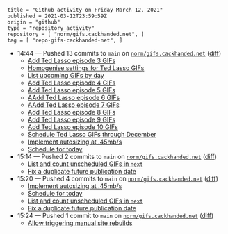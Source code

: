 ```
title = "Github activity on Friday March 12, 2021"
published = 2021-03-12T23:59:59Z
origin = "github"
type = "repository_activity"
repository = [ "norm/gifs.cackhanded.net", ]
tag = [ "repo-gifs-cackhanded-net", ]
```

* 14:44 — Pushed 13 commits to `main` on [`norm/gifs.cackhanded.net`](https://github.com/norm/gifs.cackhanded.net) ([diff](https://github.com/norm/gifs.cackhanded.net/compare/57e74a4a2688f9d7a45162cdd1f23e3e3859d1bf..de0c91f08fdd102fcab28ea356aa95bee57b6917))
  * [Add Ted Lasso episode 3 GIFs](https://github.com/norm/gifs.cackhanded.net/commit/efab6ce8fb1ca6c516027d775c369c7ada0cfd25)
  * [Homogenise settings for Ted Lasso GIFs](https://github.com/norm/gifs.cackhanded.net/commit/6e4dfbac6d08ca3acabef48acd918d1965211542)
  * [List upcoming GIFs by day](https://github.com/norm/gifs.cackhanded.net/commit/004701ccd0b4b6acc0b6226373738509b55293a5)
  * [Add Ted Lasso episode 4 GIFs](https://github.com/norm/gifs.cackhanded.net/commit/815be9969e5fc7b26ed9fbe6a67a733e196b2ac8)
  * [Add Ted Lasso episode 5 GIFs](https://github.com/norm/gifs.cackhanded.net/commit/9ec5c3d8337cfe7bd660bab9e1f185a1e332c6c3)
  * [AAdd Ted Lasso episode 6 GIFs](https://github.com/norm/gifs.cackhanded.net/commit/f149b36bff21ca2b1aeb82548cfd9d625666450f)
  * [AAdd Ted Lasso episode 7 GIFs](https://github.com/norm/gifs.cackhanded.net/commit/b5541708d5503853cb559bf4421a42f16b6da444)
  * [Add Ted Lasso episode 8 GIFs](https://github.com/norm/gifs.cackhanded.net/commit/4ab419cd127f4fbbe79cb9c30f528d719994a6f5)
  * [Add Ted Lasso episode 9 GIFs](https://github.com/norm/gifs.cackhanded.net/commit/8fb19da1d9f3183bfa84045796fe4a7dd7ba6670)
  * [Add Ted Lasso episode 10 GIFs](https://github.com/norm/gifs.cackhanded.net/commit/ecbe93609fedbdbc53f6982cfec4fa16f895f6f6)
  * [Schedule Ted Lasso GIFs through December](https://github.com/norm/gifs.cackhanded.net/commit/5adf77693adb441c0e2326516ab7df6fad060287)
  * [Implement autosizing at .45mb/s](https://github.com/norm/gifs.cackhanded.net/commit/2735c89d8c458b3fd7f18afbf0a2d4f37444cf77)
  * [Schedule for today](https://github.com/norm/gifs.cackhanded.net/commit/de0c91f08fdd102fcab28ea356aa95bee57b6917)
* 15:14 — Pushed 2 commits to `main` on [`norm/gifs.cackhanded.net`](https://github.com/norm/gifs.cackhanded.net) ([diff](https://github.com/norm/gifs.cackhanded.net/compare/de0c91f08fdd102fcab28ea356aa95bee57b6917..9b77afa084b20d138de01c3ea31576ad0ebce0cb))
  * [List and count unscheduled GIFs in `next`](https://github.com/norm/gifs.cackhanded.net/commit/8e8de44ac4b40eb3121976a97159502fbb5c772e)
  * [Fix a duplicate future publication date](https://github.com/norm/gifs.cackhanded.net/commit/9b77afa084b20d138de01c3ea31576ad0ebce0cb)
* 15:20 — Pushed 4 commits to `main` on [`norm/gifs.cackhanded.net`](https://github.com/norm/gifs.cackhanded.net) ([diff](https://github.com/norm/gifs.cackhanded.net/compare/9b77afa084b20d138de01c3ea31576ad0ebce0cb..fee39a483ebed1ddecab5ea3f3cf6c6fe64cd817))
  * [Implement autosizing at .45mb/s](https://github.com/norm/gifs.cackhanded.net/commit/6104ba025565b8cf8f3a54aa91a27fc902d3d4f8)
  * [Schedule for today](https://github.com/norm/gifs.cackhanded.net/commit/87dffbbf760b2220dab3004414b223bfb5106bf2)
  * [List and count unscheduled GIFs in `next`](https://github.com/norm/gifs.cackhanded.net/commit/bc487b9e926e32f4bf06230c500f2b0731c7cf27)
  * [Fix a duplicate future publication date](https://github.com/norm/gifs.cackhanded.net/commit/fee39a483ebed1ddecab5ea3f3cf6c6fe64cd817)
* 15:24 — Pushed 1 commit to `main` on [`norm/gifs.cackhanded.net`](https://github.com/norm/gifs.cackhanded.net) ([diff](https://github.com/norm/gifs.cackhanded.net/compare/fee39a483ebed1ddecab5ea3f3cf6c6fe64cd817..e2fab2c7c1183b034a83017d69a1ed98bad0df01))
  * [Allow triggering manual site rebuilds](https://github.com/norm/gifs.cackhanded.net/commit/e2fab2c7c1183b034a83017d69a1ed98bad0df01)
